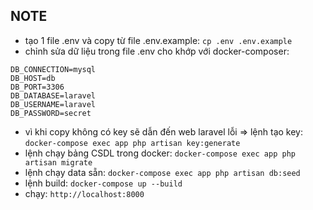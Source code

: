## NOTE
- tạo 1 file .env và copy từ file .env.example:
```cp .env .env.example```
- chỉnh sửa dữ liệu trong file .env cho khớp với docker-composer:
``` 
DB_CONNECTION=mysql
DB_HOST=db
DB_PORT=3306
DB_DATABASE=laravel
DB_USERNAME=laravel
DB_PASSWORD=secret
```
- vì khi copy không có key sẽ dẫn đến web laravel lỗi => lệnh tạo key:
 ```docker-compose exec app php artisan key:generate```
- lệnh chạy bảng CSDL trong docker:
```docker-compose exec app php artisan migrate```
- lệnh chạy data sẵn:
```docker-compose exec app php artisan db:seed```
- lệnh build:
 ```docker-compose up --build```
- chạy:
```http://localhost:8000```
